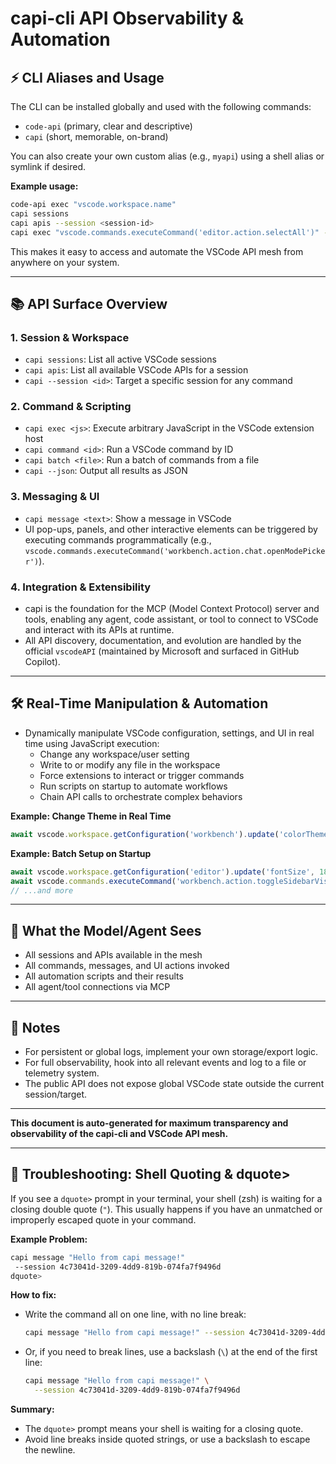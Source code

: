 # capi-cli API Observability & Automation

## ⚡ CLI Aliases and Usage

The CLI can be installed globally and used with the following commands:

- `code-api` (primary, clear and descriptive)
- `capi` (short, memorable, on-brand)

You can also create your own custom alias (e.g., `myapi`) using a shell alias or symlink if desired.

**Example usage:**
```sh
code-api exec "vscode.workspace.name"
capi sessions
capi apis --session <session-id>
capi exec "vscode.commands.executeCommand('editor.action.selectAll')" --session <session-id>
```

This makes it easy to access and automate the VSCode API mesh from anywhere on your system.

---

## 📚 API Surface Overview

### 1. Session & Workspace
- `capi sessions`: List all active VSCode sessions
- `capi apis`: List all available VSCode APIs for a session
- `capi --session <id>`: Target a specific session for any command

### 2. Command & Scripting
- `capi exec <js>`: Execute arbitrary JavaScript in the VSCode extension host
- `capi command <id>`: Run a VSCode command by ID
- `capi batch <file>`: Run a batch of commands from a file
- `capi --json`: Output all results as JSON

### 3. Messaging & UI
- `capi message <text>`: Show a message in VSCode
- UI pop-ups, panels, and other interactive elements can be triggered by executing commands programmatically (e.g., `vscode.commands.executeCommand('workbench.action.chat.openModePicker')`).

### 4. Integration & Extensibility
- capi is the foundation for the MCP (Model Context Protocol) server and tools, enabling any agent, code assistant, or tool to connect to VSCode and interact with its APIs at runtime.
- All API discovery, documentation, and evolution are handled by the official `vscodeAPI` (maintained by Microsoft and surfaced in GitHub Copilot).

---

## 🛠️ Real-Time Manipulation & Automation

- Dynamically manipulate VSCode configuration, settings, and UI in real time using JavaScript execution:
  - Change any workspace/user setting
  - Write to or modify any file in the workspace
  - Force extensions to interact or trigger commands
  - Run scripts on startup to automate workflows
  - Chain API calls to orchestrate complex behaviors

**Example: Change Theme in Real Time**
```typescript
await vscode.workspace.getConfiguration('workbench').update('colorTheme', 'Abyss', true);
```

**Example: Batch Setup on Startup**
```typescript
await vscode.workspace.getConfiguration('editor').update('fontSize', 18, true);
await vscode.commands.executeCommand('workbench.action.toggleSidebarVisibility');
// ...and more
```

---

## 🧠 What the Model/Agent Sees
- All sessions and APIs available in the mesh
- All commands, messages, and UI actions invoked
- All automation scripts and their results
- All agent/tool connections via MCP

---

## 📝 Notes
- For persistent or global logs, implement your own storage/export logic.
- For full observability, hook into all relevant events and log to a file or telemetry system.
- The public API does not expose global VSCode state outside the current session/target.

---

**This document is auto-generated for maximum transparency and observability of the capi-cli and VSCode API mesh.**

---

## 🧩 Troubleshooting: Shell Quoting & dquote>

If you see a `dquote>` prompt in your terminal, your shell (zsh) is waiting for a closing double quote (`"`). This usually happens if you have an unmatched or improperly escaped quote in your command.

**Example Problem:**
```sh
capi message "Hello from capi message!"
 --session 4c73041d-3209-4dd9-819b-074fa7f9496d
dquote>
```

**How to fix:**
- Write the command all on one line, with no line break:
  ```sh
  capi message "Hello from capi message!" --session 4c73041d-3209-4dd9-819b-074fa7f9496d
  ```
- Or, if you need to break lines, use a backslash (`\`) at the end of the first line:
  ```sh
  capi message "Hello from capi message!" \
    --session 4c73041d-3209-4dd9-819b-074fa7f9496d
  ```

**Summary:**
- The `dquote>` prompt means your shell is waiting for a closing quote.
- Avoid line breaks inside quoted strings, or use a backslash to escape the newline.
